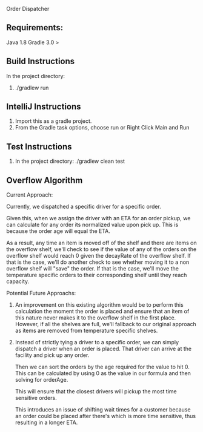 Order Dispatcher

Requirements:
--------------
Java 1.8
Gradle 3.0 >

Build Instructions
--------------
In the project directory:
1) ./gradlew run

IntelliJ Instructions
--------------
1) Import this as a gradle project.
2) From the Gradle task options, choose run or Right Click Main and Run

Test Instructions
--------------
1) In the project directory: ./gradlew clean test


Overflow Algorithm
--------------
Current Approach:

Currently, we dispatched a specific driver for a specific order.

Given this, when we assign the driver with an ETA for an order pickup, we can calculate for any order its normalized
value upon pick up. This is because the order age will equal the ETA.

As a result, any time an item is moved off of the shelf and there are items on the overflow shelf, we'll check to see if
the value of any of the orders on the overflow shelf would reach 0 given the decayRate of the overflow shelf.
If that is the case, we'll do another check to see whether moving it to a non overflow shelf will "save" the order. If
that is the case, we'll move the temperature specific orders to their corresponding shelf until they reach capacity.

Potential Future Approachs:

1) An improvement on this existing algorithm would be to perform this calculation the moment the order is placed and
   ensure that an item of this nature never makes it to the overflow shelf in the first place. However, if all the
   shelves are full, we'll fallback to our original approach as items are removed from temperature specific shelves.

2) Instead of strictly tying a driver to a specific order, we can simply dispatch a driver when an order is placed. That
   driver can arrive at the facility and pick up any order.

   Then we can sort the orders by the age required for the value to hit 0. This can be calculated by using 0 as the
   value in our formula and then solving for orderAge.

   This will ensure that the closest drivers will pickup the most time sensitive orders.

   This introduces an issue of shifting wait times for a customer because an order could be placed after there's which
   is more time sensitive, thus resulting in a longer ETA.